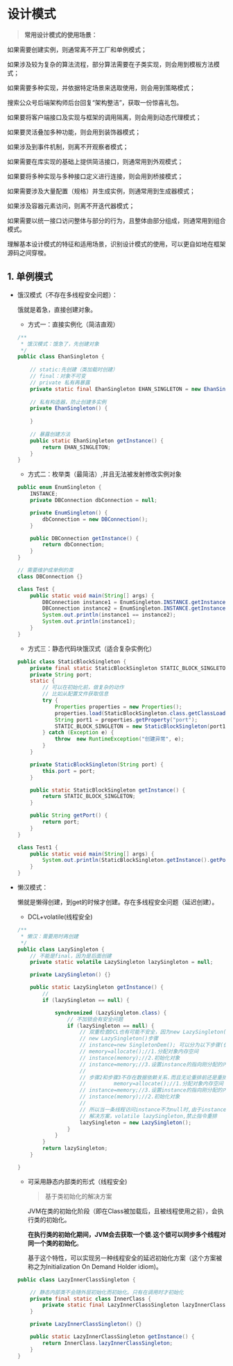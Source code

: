 # 设计模式

>  **常用设计模式的使用场景：**

如果需要创建实例，则通常离不开工厂和单例模式；

如果涉及较为复杂的算法流程，部分算法需要在子类实现，则会用到模板方法模式；

如果需要多种实现，并依据特定场景来选取使用，则会用到策略模式；

搜索公众号后端架构师后台回复“架构整洁”，获取一份惊喜礼包。

如果要将客户端接口及实现与框架的调用隔离，则会用到动态代理模式；

如果要灵活叠加多种功能，则会用到装饰器模式；

如果涉及到事件机制，则离不开观察者模式；

如果需要在库实现的基础上提供简洁接口，则通常用到外观模式；

如果要将多种实现与多种接口定义进行连接，则会用到桥接模式；

如果需要涉及大量配置（规格）并生成实例，则通常用到生成器模式；

如果涉及容器元素访问，则离不开迭代器模式；

如果需要以统一接口访问整体与部分的行为，且整体由部分组成，则通常用到组合模式。

理解基本设计模式的特征和适用场景，识别设计模式的使用，可以更自如地在框架源码之间穿梭。

## 1. 单例模式

- 饿汉模式（不存在多线程安全问题）：

  饿就是着急，直接创建对象。

  - 方式一：直接实例化（简洁直观）

  ```java
  /**
   * 饿汉模式：饿急了，先创建对象
   */
  public class EhanSingleton {
      
      // static:先创建（类加载时创建）
      // final：对象不可变
      // private 私有再暴露
      private static final EhanSingleton EHAN_SINGLETON = new EhanSingleton();
      
      // 私有构造器，防止创建多实例
      private EhanSingleton() {
          
      }
      
      // 暴露创建方法
      public static EhanSingleton getInstance() {
          return EHAN_SINGLETON;
      }
  }
  ```

  - 方式二：枚举类（最简洁）,并且无法被发射修改实例对象

  ```java
  public enum EnumSingleton {
      INSTANCE;
      private DBConnection dbConnection = null;
  
      private EnumSingleton() {
          dbConnection = new DBConnection();
      }
  
      public DBConnection getInstance() {
          return dbConnection;
      }
  }
  
  // 需要维护成单例的类
  class DBConnection {}
  
  class Test {
      public static void main(String[] args) {
          DBConnection instance1 = EnumSingleton.INSTANCE.getInstance();
          DBConnection instance2 = EnumSingleton.INSTANCE.getInstance();
          System.out.println(instance1 == instance2);
          System.out.println(instance1);
      }
  }
  
  ```

  - 方式三：静态代码块饿汉式（适合复杂实例化）

  ```java
  public class StaticBlockSingleton {
      private final static StaticBlockSingleton STATIC_BLOCK_SINGLETON;
      private String port;
      static {
          // 可以在初始化前，做复杂的动作
          // 比如从配置文件获取信息
          try {
              Properties properties = new Properties();
              properties.load(StaticBlockSingleton.class.getClassLoader().getResourceAsStream("com/codeman/designmodel/singleton/datasource.properties"));
              String port1 = properties.getProperty("port");
              STATIC_BLOCK_SINGLETON = new StaticBlockSingleton(port1);
          } catch (Exception e) {
              throw  new RuntimeException("创建异常", e);
          }
      }
  
      private StaticBlockSingleton(String port) {
          this.port = port;
      }
  
      public static StaticBlockSingleton getInstance() {
          return STATIC_BLOCK_SINGLETON;
      }
  
      public String getPort() {
          return port;
      }
  }
  
  class Test1 {
      public static void main(String[] args) {
          System.out.println(StaticBlockSingleton.getInstance().getPort());
      }
  }
  ```

- 懒汉模式：

  懒就是懒得创建，到get的时候才创建。存在多线程安全问题（延迟创建）。

  - DCL+volatile(线程安全)

  ```java
  /**
   * 懒汉：需要用时再创建
   */
  public class LazySingleton {
      // 不能是final，因为是后面创建
      private static volatile LazySingleton lazySingleton = null;
  
      private LazySingleton() {}
  
      public static LazySingleton getInstance() {
          //
          if (lazySingleton == null) {
  
              synchronized (LazySingleton.class) {
                  // 不加锁会有安全问题
                  if (lazySingleton == null) {
                      // 双重检查DCL也有可能不安全，因为new LazySingleton()可能会发生指令重排
                      // new LazySingleton()步骤
                      // instance=new SingletonDem(); 可以分为以下步骤(伪代码)
                      // memory=allocate();//1.分配对象内存空间
                      // instance(memory);//2.初始化对象
                      // instance=memory;//3.设置instance的指向刚分配的内存地址,此时instance!=null
                      //
                      // 步骤2和步骤3不存在数据依赖关系.而且无论重排前还是重排后程序执行的结果在单线程中并没有改变,因此这种重排优化是允许的.
                      //         memory=allocate();//1.分配对象内存空间
                      // instance=memory;//3.设置instance的指向刚分配的内存地址,此时instance!=null 但对象还没有初始化完.
                      // instance(memory);//2.初始化对象
                      //
                      // 所以当一条线程访问instance不为null时,由于instance实例未必完成初始化,也就造成了线程安全问题.
                      // 解决方案，volatile lazySingleton,禁止指令重排
                      lazySingleton = new LazySingleton();
                  }
              }
          }
          return lazySingleton;
      }
  
  }
  ```

  - 可采用静态内部类的形式（线程安全)

    >  基于类初始化的解决方案

    JVM在类的初始化阶段（即在Class被加载后，且被线程使用之前），会执行类的初始化。

    **在执行类的初始化期间，JVM会去获取一个锁.这个锁可以同步多个线程对同一个类的初始化**。

    基于这个特性，可以实现另一种线程安全的延迟初始化方案（这个方案被称之为Initialization On Demand Holder idiom)。

  ```java
  public class LazyInnerClassSingleton {
  
      // 静态内部类不会随外层初始化而初始化。只有在调用时才初始化
      private final static class InnerClass {
          private static final LazyInnerClassSingleton lazyInnerClassSingleton = new LazyInnerClassSingleton();
      }
  
      private LazyInnerClassSingleton() {}
  
      public static LazyInnerClassSingleton getInstance() {
          return InnerClass.lazyInnerClassSingleton;
      }
  }
  ```

  